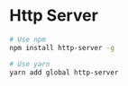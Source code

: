 # Http Server

```bash
# Use npm
npm install http-server -g

# Use yarn
yarn add global http-server
```
